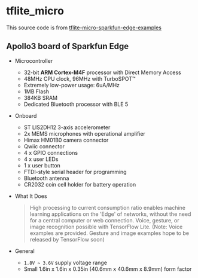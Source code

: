 # tflite_micro

This source code is from [tflite-micro-sparkfun-edge-examples](https://github.com/advaitjain/tflite-micro-sparkfun-edge-examples/tree/main)

## Apollo3 board of Sparkfun Edge

+ Microcontroller

    - 32-bit **ARM Cortex-M4F** processor with Direct Memory Access
    - 48MHz CPU clock, 96MHz with TurboSPOT™
    - Extremely low-power usage: 6uA/MHz
    - 1MB Flash
    - 384KB SRAM
    - Dedicated Bluetooth processor with BLE 5

+ Onboard

    - ST LIS2DH12 3-axis accelerometer
    - 2x MEMS microphones with operational amplifier
    - Himax HM01B0 camera connector
    - Qwiic connector
    - 4 x GPIO connections
    - 4 x user LEDs
    - 1 x user button
    - FTDI-style serial header for programming
    - Bluetooth antenna
    - CR2032 coin cell holder for battery operation

+ What It Does
    > High processing to current consumption ratio enables machine learning applications on the 'Edge' of networks, without the need for a central computer or web connection.
    Voice, gesture, or image recognition possible with TensorFlow Lite. (Note: Voice examples are provided. Gesture and image examples hope to be released by TensorFlow soon)

+ General

    - `1.8V ~ 3.6V` supply voltage range
    - Small 1.6in x 1.6in x 0.35in (40.6mm x 40.6mm x 8.9mm) form factor



